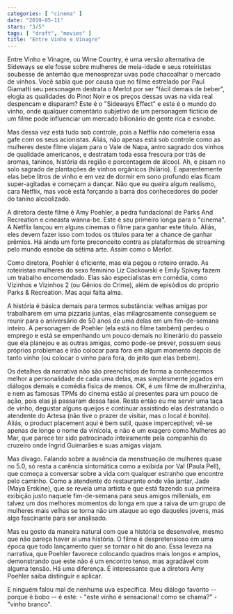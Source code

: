 ```yaml
---
categories: [ "cinema" ]
date: "2019-05-11"
stars: "3/5"
tags: [ "draft", "movies" ]
title: "Entre Vinho e Vinagre"
---
```

Entre Vinho e Vinagre, ou Wine Country, é uma versão alternativa de
Sideways se ele fosse sobre mulheres de meia-idade e seus roteiristas
soubesse de antemão que menosprezar uvas pode chacoalhar o mercado
de vinhos. Você sabia que por causa que no filme estrelado por Paul
Giamatti seu personagem destrata o Merlot por ser "fácil demais de
beber", elogia as qualidades do Pinot Noir e os preços dessas uvas na
vida real despencam e disparam? Este é o "Sideways Effect" e este é
o mundo do vinho, onde qualquer comentário subjetivo de um personagem
fictício de um filme pode influenciar um mercado bilionário de gente
rica e esnobe.

Mas dessa vez está tudo sob controle, pois a Netflix não cometeria
essa gafe com os seus acionistas. Aliás, não apenas está sob controle
como as mulheres deste filme viajam para o Vale de Napa, antro sagrado
dos vinhos de qualidade americanos, e destratam toda essa frescura
por trás de aromas, taninos, história da região e porcentagem de
álcool. Ah, e pisam no solo sagrado de plantações de vinhos orgânicos
(hilário). E aparentemente elas bebe litros de vinho e em vez de dormir
em sono profundo elas ficam super-agitadas e começam a dançar. Não
que eu queira algum realismo, cara Netflix, mas você está forçando
a barra dos conhecedores do poder do tanino alcoolizado.

A diretora deste filme é Amy Poehler, a pedra fundacional de Parks
And Recreation e cineasta wanna-be. Este é seu primeiro longa para o
"cinema". A Netflix lançou em alguns cinemas o filme para ganhar este
título. Aliás, eles devem fazer isso com todos os títulos para ter
a chance de ganhar prêmios. Há ainda um forte preconceito contra as
plataformas de streaming pelo mundo esnobe da sétima arte. Assim como
o Merlot.

Como diretora, Poehler é eficiente, mas ela pegou o roteiro errado. As
roteiristas mulheres do sexo feminino Liz Cackowski e Emily Spivey
fazem um trabalho encomendado. Elas são especialistas em comédia,
como Vizinhos e Vizinhos 2 (ou Gênios do Crime), além de episódios
do próprio Parks & Recreation. Mas aqui falta alma.

A história é básica demais para termos substância: velhas amigas
por trabalharem em uma pizzaria juntas, elas milagrosamente conseguem se
reunir para o aniversário de 50 anos de uma delas em um fim-de-semana
inteiro. A personagem de Poehler (ela está no filme também) perdeu o
emprego e está se empenhando um pouco demais no itinerário do passeio
que ela planejou e as outras amigas, como pode-se prever, possuem seus
próprios problemas e irão colocar para fora em algum momento depois
de tanto vinho (ou colocar o vinho para fora, do jeito que elas bebem).

Os detalhes da narrativa não são preenchidos de forma a conhecermos
melhor a personalidade de cada uma delas, mas simplesmente jogados
em diálogos demais e comédia física de menos. OK, é um filme de
mulherzinha, e nem as famosas TPMs do cinema estão aí presentes para
um pouco de ação, pois elas já passaram dessa fase. Resta então eu me
servir uma taça de vinho, degustar alguns queijos e continuar assistindo
elas destratando o atendente do Artesa (não tive o prazer de visitar, mas
o local é bonito). Aliás, o product placement aqui é bem sutil, quase
imperceptível; vê-se apenas de longe o nome da vinícola, e não é um
exagero como Mulheres ao Mar, que parece ter sido patrocinado inteiramente
pela companhia do cruzeiro onde Ingrid Guimarães e suas amigas viajam.

Mas divago. Falando sobre a ausência da menstruação de mulheres
quase no 5.0, só resta a carência sintomática como a exibida por Val
(Paula Pell), que começa a conversar sobre a vida com qualquer estranho
que encontre pelo caminho. Como a atendente do restaurante onde vão
jantar, Jade (Maya Erskine), que se revela uma artista e que está
fazendo sua primeira exibição justo naquele fim-de-semana para seus
amigos millenials, em talvez um dos melhores momentos do longa em que
a raiva de um grupo de mulheres mais velhas se torna não um ataque ao
ego daqueles jovens, mas algo fascinante para ser analisado.

Mas eu gosto da maneira natural com que a história se desenvolve, mesmo
que não pareça haver aí uma história. O filme é despretensioso em uma
época que todo lançamento quer se tornar o hit do ano. Essa leveza na
narrativa, que Poehler favorece colocando quadros mais longos e amplos,
demonstrando que este não é um encontro tenso, mas agradável com
alguma tensão. Há uma diferença. É interessante que a diretora Amy
Poehler saiba distinguir e aplicar.

E ninguém falou mal de nenhuma uva específica. Meu diálogo favorito --
porque é bobo -- é este: - "este vinho é sensacional! como se chama?" -
"vinho branco".
